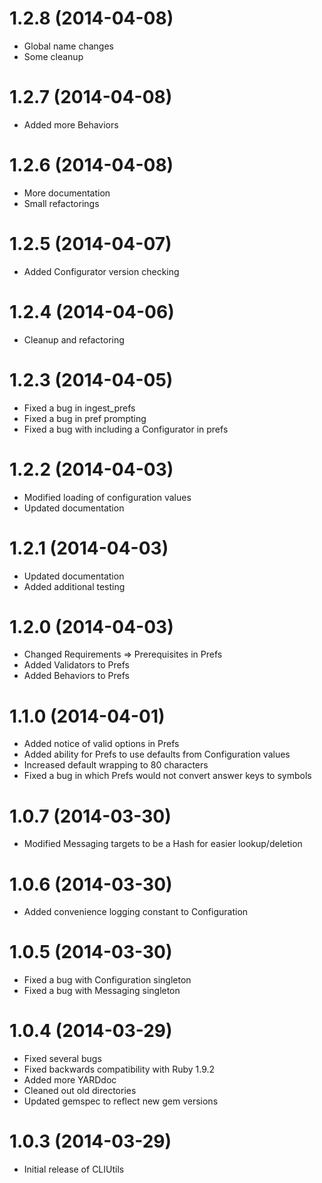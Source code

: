# 1.2.8 (2014-04-08)

* Global name changes
* Some cleanup

# 1.2.7 (2014-04-08)

* Added more Behaviors

# 1.2.6 (2014-04-08)

* More documentation
* Small refactorings

# 1.2.5 (2014-04-07)

* Added Configurator version checking

# 1.2.4 (2014-04-06)

* Cleanup and refactoring

# 1.2.3 (2014-04-05)

* Fixed a bug in ingest_prefs
* Fixed a bug in pref prompting
* Fixed a bug with including a Configurator in prefs

# 1.2.2 (2014-04-03)

* Modified loading of configuration values
* Updated documentation

# 1.2.1 (2014-04-03)

* Updated documentation
* Added additional testing

# 1.2.0 (2014-04-03)

* Changed Requirements => Prerequisites in Prefs
* Added Validators to Prefs
* Added Behaviors to Prefs

# 1.1.0 (2014-04-01)

* Added notice of valid options in Prefs
* Added ability for Prefs to use defaults from Configuration values
* Increased default wrapping to 80 characters
* Fixed a bug in which Prefs would not convert answer keys to symbols

# 1.0.7 (2014-03-30)

* Modified Messaging targets to be a Hash for easier lookup/deletion

# 1.0.6 (2014-03-30)

* Added convenience logging constant to Configuration

# 1.0.5 (2014-03-30)

* Fixed a bug with Configuration singleton
* Fixed a bug with Messaging singleton

# 1.0.4 (2014-03-29)

* Fixed several bugs
* Fixed backwards compatibility with Ruby 1.9.2
* Added more YARDdoc
* Cleaned out old directories
* Updated gemspec to reflect new gem versions

# 1.0.3 (2014-03-29)

* Initial release of CLIUtils